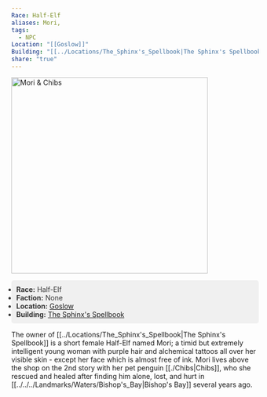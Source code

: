 ```yaml
---
Race: Half-Elf
aliases: Mori,
tags:
  - NPC
Location: "[[Goslow]]"
Building: "[[../Locations/The_Sphinx's_Spellbook|The Sphinx's Spellbook]]"
share: "true"
---
```


<div class="infobox">
    <!-- Image is not a link now and made larger -->
    <img src="https://spankadin.github.io/Saros-Wiki/_assets/Mori_Chibs_Pic.png" alt="Mori & Chibs" style="display:block; max-width: 100%; height: auto; width: 400px;">
    <ul style="color: #333; background-color: #f0f0f0; padding: 10px; border-radius: 5px;">
        <li><strong>Race:</strong> Half-Elf</li>
        <li><strong>Faction:</strong> None</li>
        <li><strong>Location:</strong> <a href="/Saros-Wiki/Locations_%26 NPCs/Cities %26 Towns/Goslow/Goslow/">Goslow</a></li>
        <li><strong>Building:</strong> <a href="/Saros-Wiki/Locations_%26 NPCs/Cities %26 Towns/Goslow/Locations/The_Sphinx's_Spellbook/">The Sphinx's Spellbook</a></li>
    </ul>
</div>

The owner of [[../Locations/The_Sphinx's_Spellbook|The Sphinx's Spellbook]] is a short female Half-Elf named Mori; a timid but extremely intelligent young woman with purple hair and alchemical tattoos all over her visible skin - except her face which is almost free of ink. Mori lives above the shop on the 2nd story with her pet penguin [[./Chibs|Chibs]], who she rescued and healed after finding him alone, lost, and hurt in [[../../../Landmarks/Waters/Bishop's_Bay|Bishop's Bay]] several years ago.
